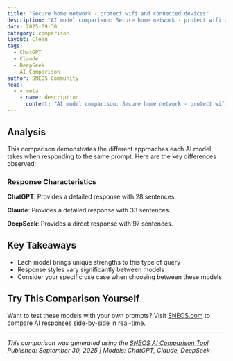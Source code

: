 ```yaml
---
title: "Secure home network - protect wifi and connected devices"
description: "AI model comparison: Secure home network - protect wifi and connected devices..."
date: 2025-09-30
category: comparison
layout: Clean
tags:
  - ChatGPT
  - Claude
  - DeepSeek
  - AI Comparison
author: SNEOS Community
head:
  - - meta
    - name: description
      content: "AI model comparison: Secure home network - protect wifi and connected devices..."
---
```


<ChatComparison
  title="Secure home network - protect wifi and connected devices"
  prompt="Secure home network - protect wifi and connected devices"
  :responses='{"ChatGPT": "Securing your home network is vital to protect your personal information, devices, and privacy. Here are comprehensive steps you can take to protect your Wi-Fi and all connected devices:\n\n### 1. Secure Your Wi-Fi Network\n- **Change Default Router Login Credentials:** \n Most routers come with default usernames and passwords which are widely known. Change these to strong, unique credentials.\n\n- **Use Strong Wi-Fi Password:** \n Set a complex Wi-Fi password (WPA3 or WPA2 encryption). Avoid simple passwords like \u201Cpassword123\u201D or common phrases.\n\n- **Enable WPA3 or WPA2 Encryption:** \n Use the strongest encryption standard your router supports. WPA3 is newest and most secure; if your router only supports WPA2, use that.\n\n- **Change Default SSID:** \n Rename your Wi-Fi network name (SSID) to something unique, but avoid personal information that could identify you.\n\n- **Disable WPS (Wi-Fi Protected Setup):** \n WPS can be vulnerable to brute-force attacks, so turn it off.\n\n- **Keep Router Firmware Updated:** \n Regularly check for and install firmware updates from your router manufacturer to patch security vulnerabilities.\n\n### 2. Network Configuration\n- **Enable Network Firewall:** \n Use the router\u2019s built-in firewall to block unauthorized access.\n\n- **Disable Remote Management:** \n Unless necessary, turn off remote access to your router\u2019s admin panel.\n\n- **Use Guest Networks:** \n Create a separate guest Wi-Fi network for visitors to keep your main network devices isolated.\n\n- **Assign Static IPs or Use MAC Filtering:** \n Restrict devices allowed on your network by whitelisting MAC addresses, although this can be bypassed by skilled attackers.\n\n### 3. Protect Connected Devices\n- **Keep Device Software Updated:** \n Regularly update operating systems, firmware, and apps on all devices (computers, smartphones, smart TVs, IoT devices).\n\n- **Use Strong, Unique Passwords on Devices:** \n Avoid using the same password on multiple devices or accounts.\n\n- **Enable Device Firewalls and Antivirus:** \n Use reputable security software on your computers and smart devices.\n\n- **Disable Unused Services and Ports:** \n Turn off Bluetooth, remote access, or file sharing when not in use.\n\n- **Secure IoT Devices:** \n Change default passwords, keep firmware updated, and consider segmenting them on a separate VLAN or guest network.\n\n### 4. Additional Security Measures\n- **Use a VPN:** \n Use a trusted VPN service for an extra layer of encryption on your devices.\n\n- **Monitor Network Activity:** \n Use your router\u2019s interface or network monitoring tools to check for unknown devices or unusual traffic.\n\n- **Enable Two-Factor Authentication (2FA):** \n Use 2FA on important accounts and device admin logins whenever possible.\n\n- **Backup Router Configuration:** \n Save a secure backup of your router\u2019s settings after configuration.\n\n---\n\n### Summary Checklist\n- Change router admin username/password \n- Set strong Wi-Fi password with WPA3/WPA2 \n- Update router firmware regularly \n- Disable WPS and remote management \n- Use guest network for visitors \n- Keep all devices software and firmware updated \n- Use firewalls and antivirus software on devices \n- Secure IoT devices and use network segmentation \n- Monitor connected devices regularly \n- Use VPN and enable 2FA where possible \n\nBy following these steps, you can ensure your home network is significantly more secure against unauthorized access and cyber threats.", "Claude": "# Comprehensive Home Network Security Guide\n\n## 1. Router \u0026 WiFi Security\n\n### **Router Configuration**\n- **Change default admin credentials** immediately\n- **Update firmware regularly** (enable auto-updates if available)\n- **Disable WPS** (WiFi Protected Setup)\n- **Disable remote management** unless absolutely needed\n- **Change default network name (SSID)** - avoid revealing router brand/model\n\n### **WiFi Security Settings**\n- **Use WPA3** encryption (or WPA2 if WPA3 unavailable)\n- **Create a strong WiFi password** (12\u002B characters, mixed case, numbers, symbols)\n- **Hide network SSID** (optional security through obscurity)\n- **Enable MAC address filtering** for critical devices\n- **Set up guest network** for visitors and IoT devices\n\n## 2. Network Segmentation\n\n### **Create Separate Networks**\n- **Main network**: Computers, phones, tablets\n- **Guest network**: Visitors\n- **IoT network**: Smart home devices, security cameras\n- **Work network**: If working from home\n\n### **VLAN Setup** (Advanced)\nConfigure VLANs to isolate device categories and limit cross-communication.\n\n## 3. Device Security\n\n### **All Connected Devices**\n- **Change default passwords** on all devices\n- **Enable automatic updates** where possible\n- **Regularly update firmware/software**\n- **Disable unnecessary features** (microphones, cameras when not needed)\n- **Review device permissions** and data sharing settings\n\n### **IoT Device Specific**\n- **Research security reputation** before purchasing\n- **Isolate on separate network**\n- **Monitor network traffic** for unusual activity\n- **Replace devices** that no longer receive security updates\n\n## 4. Network Monitoring\n\n### **Built-in Router Tools**\n- **Check connected devices** regularly\n- **Monitor bandwidth usage** for anomalies\n- **Review access logs**\n- **Set up notifications** for new device connections\n\n### **Third-party Solutions**\n- **Network scanning tools**: Fing, Advanced IP Scanner\n- **Router firmware alternatives**: DD-WRT, OpenWrt (for tech-savvy users)\n- **Network monitoring**: PRTG, SolarWinds (for advanced users)\n\n## 5. Firewall Configuration\n\n### **Router Firewall**\n- **Enable built-in firewall**\n- **Block unnecessary ports**\n- **Configure port forwarding** carefully (only when needed)\n- **Enable DDoS protection**\n\n### **Device-level Firewalls**\n- **Enable Windows/Mac firewalls**\n- **Configure application-specific rules**\n- **Block suspicious outbound connections**\n\n## 6. DNS Security\n\n### **Secure DNS Services**\nReplace default ISP DNS with secure alternatives:\n- **Cloudflare**: 1.1.1.1, 1.0.0.1\n- **Quad9**: 9.9.9.9, 149.112.112.112\n- **OpenDNS**: 208.67.222.222, 208.67.220.220\n\n### **DNS Filtering**\n- **Block malicious domains**\n- **Filter inappropriate content**\n- **Prevent DNS hijacking**\n\n## 7. VPN Setup\n\n### **Router-level VPN**\n- **Install VPN on router** to protect all devices\n- **Choose reputable VPN service**\n- **Configure kill switch**\n\n### **Device-level VPN**\n- **Install VPN apps** on individual devices\n- **Use for sensitive activities**\n- **Enable auto-connect** on untrusted networks\n\n## 8. Regular Maintenance\n\n### **Monthly Tasks**\n- [ ] Check for router firmware updates\n- [ ] Review connected devices list\n- [ ] Monitor network performance\n- [ ] Update device passwords if needed\n\n### **Quarterly Tasks**\n- [ ] Audit all connected devices\n- [ ] Review and update firewall rules\n- [ ] Test backup internet connection\n- [ ] Security assessment of new devices\n\n### **Annual Tasks**\n- [ ] Change WiFi password\n- [ ] Complete security audit\n- [ ] Replace aging network equipment\n- [ ] Review and update security policies\n\n## 9. Emergency Procedures\n\n### **Suspected Compromise**\n1. **Disconnect affected devices**\n2. **Change router admin password**\n3. **Change WiFi password**\n4. **Factory reset if necessary**\n5. **Scan all devices for malware**", "DeepSeek": "Of course. Securing your home network is a critical step in protecting your privacy and data. A breach can lead to everything from stolen personal information to compromised smart home devices.\n\nHere is a comprehensive, actionable guide to secure your home Wi-Fi and all connected devices, broken down into essential steps.\n\n---\n\n### **Part 1: Fortifying Your Wi-Fi Network (The First Line of Defense)**\n\nYour Wi-Fi router is the gateway to your entire network. Securing it is priority number one.\n\n#### **1. Change Default Administrator Credentials**\nThis is the most critical step. The router\u0027s admin panel controls all settings.\n* **Why:** Default usernames and passwords (like \u0022admin/admin\u0022) are public knowledge and are the first thing an attacker will try.\n* **How:** Log into your router\u0027s web interface (usually via \u0060192.168.1.1\u0060 or \u0060192.168.0.1\u0060), find the administration section, and change both the username and password to something strong and unique.\n\n#### **2. Use Strong Wi-Fi Encryption (WPA3 or WPA2)**\nEncryption scrambles the data between your devices and your router.\n* **Why:** Without it, anyone nearby can eavesdrop on your internet traffic.\n* **How:** In your Wi-Fi settings, select:\n * **WPA3** (Best): The latest and most secure standard. Use this if your router and devices support it.\n * **WPA2 (AES)** (Good): The current widespread standard and perfectly secure for most homes. Avoid the outdated and vulnerable WEP or WPA (TKIP).\n\n#### **3. Set a Strong, Unique Wi-Fi Password**\nYour Wi-Fi password is different from your router\u0027s admin password.\n* **Why:** Prevents neighbors or attackers from easily connecting to your network.\n* **How:** Use a long passphrase (at least 12 characters) with a mix of uppercase, lowercase, numbers, and symbols. Avoid dictionary words or personal information.\n\n#### **4. Change Your Network Name (SSID)**\n* **Why:** A default SSID (e.g., \u0022Netgear123\u0022) can reveal your router\u0027s make/model, giving attackers clues about its potential vulnerabilities.\n* **How:** Change it to something unique that doesn\u0027t personally identify you (e.g., not \u0022SmithFamilyWiFi\u0022).\n\n#### **5. Disable WPS (Wi-Fi Protected Setup)**\n* **Why:** WPS (the push-button or PIN method) is notoriously vulnerable to brute-force attacks. It can be bypassed in hours.\n* **How:** Find the WPS setting in your router\u0027s admin panel and **disable it**.\n\n#### **6. Keep Your Router\u0027s Firmware Updated**\n* **Why:** Firmware updates patch security vulnerabilities that hackers can exploit.\n* **How:** Enable automatic updates if available. Otherwise, check for updates in the router\u0027s admin panel every few months.\n\n#### **7. Disable Remote Management**\n* **Why:** This feature allows you to access your router\u0027s admin panel from the internet. For 99% of users, this is an unnecessary risk.\n* **How:** Ensure \u0022Remote Management\u0022 is turned off. You should only be able to access the admin panel when connected to your home Wi-Fi.\n\n#### **8. Create a Guest Network**\n* **Why:** This provides internet access to visitors without giving them access to your main network where your computers, smart devices, and file shares live.\n* **How:** Enable the guest network feature, give it a different name and password, and ensure it\u0027s isolated from your main network.\n\n---\n\n### **Part 2: Securing Connected Devices (The Internet of Things - IoT)**\n\nSmart TVs, speakers, cameras, and other IoT devices are often the weakest link.\n\n#### **1. Change Default Passwords Immediately**\n* Every device, especially security cameras, must have its default password changed upon setup.\n\n#### **2. Segment Your Network**\nThis is an advanced but highly effective tactic.\n* **Why:** If a smart light bulb gets hacked, you don\u0027t want the attacker to have a direct path to your laptop or phone.\n* **How:**\n * **VLANs (Virtual LANs):** Many advanced routers (like ASUS, Ubiquiti, TP-Link Omada) allow you to create separate virtual networks. Place all IoT devices on one VLAN and your trusted devices (computers, phones) on another.\n * **Use the Guest Network:** A simpler alternative is to put all your IoT devices on the **Guest Network** you created in Part 1.\n\n#### **3. Regularly Update Device Firmware**\n* Just like your router, smart devices receive security patches. Enable automatic updates or check for them manually every few months.\n\n#### **4. Be Strategic About Device Placement and Features**\n* **Microphones/Cameras:** Physically cover cameras when not in use and consider disabling microphone access on devices that don\u0027t need it.\n* **Smart Speakers:** Be mindful of what you say around them, and regularly review and delete your voice history.\n\n---\n\n### **Part 3: General Network Hygiene \u0026 Advanced Practices**\n\n#### **1. Use a Firewall**\n* **Your Router\u0027s Firewall:** This is almost certainly already enabled. It blocks unsolicited incoming traffic from the internet. Don\u0027t turn it off.\n* **Software Firewall:** Ensure the firewall on your Windows/Mac computers is turned on.\n\n#### **2. Be Careful with Port Forwarding**\n* **Why:** Port forwarding opens a direct hole in your router\u0027s firewall to a specific device. Only use it if absolutely necessary (e.g., for a game server) and understand the risks.\n\n#### **3. Use a VPN (Virtual Private Network)**\n* **For Your Entire Network:** You can install VPN client software on your router. This encrypts *all* traffic from your home to the internet, protecting you from your ISP and on public Wi-Fi.\n* **On Individual Devices:** Use a reputable VPN service on your laptops and phones, especially when using public Wi-Fi.\n\n#### **4. Monitor Your Network**\n* **Check Connected Devices:** Periodically look at the list of devices connected to your router. If you see something you don\u0027t recognize, investigate and block it.\n* **Use Network Monitoring Tools:** For tech-savvy users, tools like Fing (mobile app) can help you scan and identify everything on your network.\n\n---\n\n### **Quick-Check Security Checklist**\n\n* [ ] Changed router\u0027s default admin username/password.\n* [ ] Set Wi-Fi encryption to **WPA3** or **WPA2 (AES)**.\n* [ ] Created a strong, unique Wi-Fi password.\n* [ ] Renamed the SSID to something non-identifying.\n* [ ] **Disabled WPS.**\n* [ ] Updated the router\u0027s firmware.\n* [ ] Disabled Remote Management.\n* [ ] Created and used a **Guest Network** for visitors and IoT devices.\n* [ ] Changed default passwords on all smart devices.\n* [ ] Enabled automatic updates on router and devices where possible.\n* [ ] Periodically review the list of connected devices.\n\nBy following these steps, you will have significantly hardened your home network against the vast majority of common threats, creating a much safer digital environment for you and your family."}' 
  published-date="22:46"
/>

## Analysis

This comparison demonstrates the different approaches each AI model takes when responding to the same prompt. Here are the key differences observed:

### Response Characteristics

**ChatGPT**: Provides a detailed response with 28 sentences. 

**Claude**: Provides a detailed response with 33 sentences. 

**DeepSeek**: Provides a direct response with 97 sentences. 

## Key Takeaways

- Each model brings unique strengths to this type of query
- Response styles vary significantly between models
- Consider your specific use case when choosing between these models

## Try This Comparison Yourself

Want to test these models with your own prompts? Visit [SNEOS.com](https://sneos.com) to compare AI responses side-by-side in real-time.

---

*This comparison was generated using the [SNEOS AI Comparison Tool](https://sneos.com)*
*Published: September 30, 2025 | Models: ChatGPT, Claude, DeepSeek*

